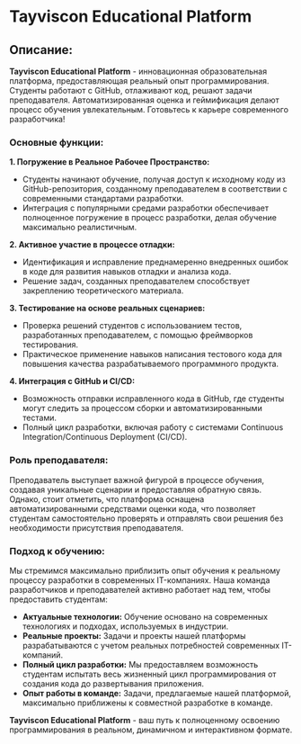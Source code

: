 # Tayviscon Educational Platform

## Описание:

**Tayviscon Educational Platform** - инновационная образовательная платформа, предоставляющая реальный опыт
программирования. Студенты работают с GitHub, отлаживают код, решают задачи преподавателя. Автоматизированная оценка и
геймификация делают процесс обучения увлекательным. Готовьтесь к карьере современного разработчика!

### Основные функции:

**1. Погружение в Реальное Рабочее Пространство:**

- Студенты начинают обучение, получая доступ к исходному коду из GitHub-репозитория, созданному преподавателем в
соответствии с современными стандартами разработки.
- Интеграция с популярными средами разработки обеспечивает полноценное погружение в процесс разработки, делая обучение
максимально реалистичным.

**2. Активное участие в процессе отладки:**

- Идентификация и исправление преднамеренно внедренных ошибок в коде для развития навыков отладки и анализа кода.
- Решение задач, созданных преподавателем способствует закреплению теоретического материала.

**3. Тестирование на основе реальных сценариев:**

- Проверка решений студентов с использованием тестов, разработанных преподавателем, с помощью фреймворков тестирования.
- Практическое применение навыков написания тестового кода для повышения качества разрабатываемого программного
продукта.

**4. Интеграция с GitHub и CI/CD:**

- Возможность отправки исправленного кода в GitHub, где студенты могут следить за процессом сборки и
автоматизированными тестами.
- Полный цикл разработки, включая работу с системами Continuous Integration/Continuous Deployment (CI/CD).

### Роль преподавателя:

Преподаватель выступает важной фигурой в процессе обучения, создавая уникальные сценарии и предоставляя обратную связь.
Однако, стоит отметить, что платформа оснащена автоматизированными средствами оценки кода, что позволяет студентам
самостоятельно проверять и отправлять свои решения без необходимости присутствия преподавателя.

### Подход к обучению:

Мы стремимся максимально приблизить опыт обучения к реальному процессу разработки в современных IT-компаниях.
Наша команда разработчиков и преподавателей активно работает над тем, чтобы предоставить студентам:

- **Актуальные технологии:** Обучение основано на современных технологиях и подходах, используемых в индустрии.
- **Реальные проекты:** Задачи и проекты нашей платформы разрабатываются с учетом реальных потребностей современных
IT-компаний.
- **Полный цикл разработки:** Мы предоставляем возможность студентам испытать весь жизненный цикл программирования от
создания кода до развертывания приложения.
- **Опыт работы в команде:** Задачи, предлагаемые нашей платформой, максимально приближены к совместной разработке в
команде.

**Tayviscon Educational Platform** - ваш путь к полноценному освоению программирования в реальном, динамичном и
интерактивном формате.